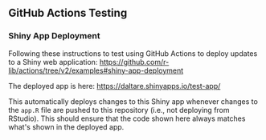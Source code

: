 ## GitHub Actions Testing 

### Shiny App Deployment

Following these instructions to test using GitHub Actions to deploy updates to a Shiny web application:
https://github.com/r-lib/actions/tree/v2/examples#shiny-app-deployment

The deployed app is here:  https://daltare.shinyapps.io/test-app/

This automatically deploys changes to this Shiny app whenever changes to the `app.R` file are pushed to this repository (i.e., not deploying from RStudio). This should ensure that the code shown here always matches what's shown in the deployed app.